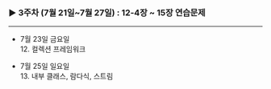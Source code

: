 ### ▶︎ 3주차 (7월 21일~7월 27일) : 12-4장 ~ 15장 연습문제
---

 - 7월 23일 금요일    
     12. 컬렉션 프레임워크

 - 7월 25일 일요일    
     13. 내부 클래스, 람다식, 스트림

